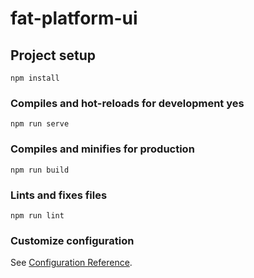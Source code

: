 # fat-platform-ui

## Project setup
```
npm install
```

### Compiles and hot-reloads for development yes
```
npm run serve
```

### Compiles and minifies for production
```
npm run build
```

### Lints and fixes files
```
npm run lint
```

### Customize configuration
See [Configuration Reference](https://cli.vuejs.org/config/).
